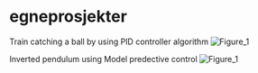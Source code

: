 # egneprosjekter


Train catching a ball by using PID controller algorithm
![Figure_1](https://user-images.githubusercontent.com/48335933/162101129-1f2e3e6b-1de5-493a-8709-6e6cbd9801cf.png)

Inverted pendulum using Model predective control 
![Figure_1](https://user-images.githubusercontent.com/48335933/162101285-989ee804-b1d2-4ed9-91ff-1f5451faacf4.png)


